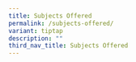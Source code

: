 ```yaml
---
title: Subjects Offered
permalink: /subjects-offered/
variant: tiptap
description: ""
third_nav_title: Subjects Offered
---
```

